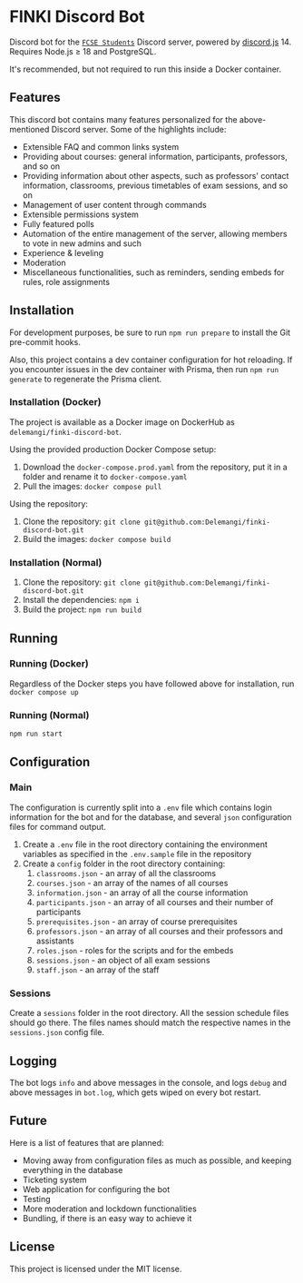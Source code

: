 # FINKI Discord Bot

Discord bot for the [`FCSE Students`](https://discord.gg/finki-studenti-810997107376914444) Discord server, powered by [discord.js](https://github.com/discordjs/discord.js) 14. Requires Node.js ≥ 18 and PostgreSQL.

It's recommended, but not required to run this inside a Docker container.

## Features

This discord bot contains many features personalized for the above-mentioned Discord server. Some of the highlights include:

- Extensible FAQ and common links system
- Providing about courses: general information, participants, professors, and so on
- Providing information about other aspects, such as professors' contact information, classrooms, previous timetables of exam sessions, and so on
- Management of user content through commands
- Extensible permissions system
- Fully featured polls
- Automation of the entire management of the server, allowing members to vote in new admins and such
- Experience & leveling
- Moderation
- Miscellaneous functionalities, such as reminders, sending embeds for rules, role assignments

## Installation

For development purposes, be sure to run `npm run prepare` to install the Git pre-commit hooks.

Also, this project contains a dev container configuration for hot reloading. If you encounter issues in the dev container with Prisma, then run `npm run generate` to regenerate the Prisma client.

### Installation (Docker)

The project is available as a Docker image on DockerHub as `delemangi/finki-discord-bot`.

Using the provided production Docker Compose setup:

1. Download the `docker-compose.prod.yaml` from the repository, put it in a folder and rename it to `docker-compose.yaml`
2. Pull the images: `docker compose pull`

Using the repository:

1. Clone the repository: `git clone git@github.com:Delemangi/finki-discord-bot.git`
2. Build the images: `docker compose build`

### Installation (Normal)

1. Clone the repository: `git clone git@github.com:Delemangi/finki-discord-bot.git`
2. Install the dependencies: `npm i`
3. Build the project: `npm run build`

## Running

### Running (Docker)

Regardless of the Docker steps you have followed above for installation, run `docker compose up`

### Running (Normal)

`npm run start`

## Configuration

### Main

The configuration is currently split into a `.env` file which contains login information for the bot and for the database, and several `json` configuration files for command output.

1. Create a `.env` file in the root directory containing the environment variables as specified in the `.env.sample` file in the repository
2. Create a `config` folder in the root directory containing:
   1. `classrooms.json` - an array of all the classrooms
   2. `courses.json` - an array of the names of all courses
   3. `information.json` - an array of all the course information
   4. `participants.json` - an array of all courses and their number of participants
   5. `prerequisites.json` - an array of course prerequisites
   6. `professors.json` - an array of all courses and their professors and assistants
   7. `roles.json` - roles for the scripts and for the embeds
   8. `sessions.json` - an object of all exam sessions
   9. `staff.json` - an array of the staff

### Sessions

Create a `sessions` folder in the root directory. All the session schedule files should go there. The files names should match the respective names in the `sessions.json` config file.

## Logging

The bot logs `info` and above messages in the console, and logs `debug` and above messages in `bot.log`, which gets wiped on every bot restart.

## Future

Here is a list of features that are planned:

- Moving away from configuration files as much as possible, and keeping everything in the database
- Ticketing system
- Web application for configuring the bot
- Testing
- More moderation and lockdown functionalities
- Bundling, if there is an easy way to achieve it

## License

This project is licensed under the MIT license.
